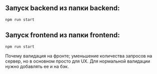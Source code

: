 ## Запуск backend из папки backend: 

```bash
npm run start 
```
## Запуск frontend из папки frontend:

```bash
npm run start
``` 

Почему валидация на фронте; уменьшение количества запросов на сервер, но в основном просто для UX. Для нормальной валидации нужно добавлять ее и на бэк.